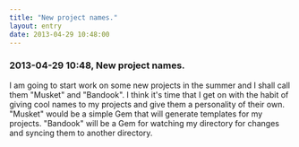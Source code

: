 ```yaml
---
title: "New project names."
layout: entry
date: 2013-04-29 10:48:00
---
```

### 2013-04-29 10:48, New project names. 

I am going to start work on some new projects in the summer and I shall call them "Musket" and "Bandook". I think it's time that I get on with the habit of giving cool names to my projects and give them a personality of their own. "Musket" would be a simple Gem that will generate templates for my projects. "Bandook" will be a Gem for watching my directory for changes and syncing them to another directory. 
